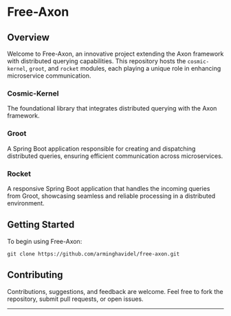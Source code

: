 
# Free-Axon

## Overview
Welcome to Free-Axon, an innovative project extending the Axon framework with distributed querying capabilities. This repository hosts the `cosmic-kernel`, `groot`, and `rocket` modules, each playing a unique role in enhancing microservice communication.

### Cosmic-Kernel
The foundational library that integrates distributed querying with the Axon framework.

### Groot
A Spring Boot application responsible for creating and dispatching distributed queries, ensuring efficient communication across microservices.

### Rocket
A responsive Spring Boot application that handles the incoming queries from Groot, showcasing seamless and reliable processing in a distributed environment.

## Getting Started
To begin using Free-Axon:
```
git clone https://github.com/arminghavidel/free-axon.git
```

## Contributing
Contributions, suggestions, and feedback are welcome. Feel free to fork the repository, submit pull requests, or open issues.

---
